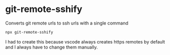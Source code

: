 # git-remote-sshify

Converts git remote urls to ssh urls with a single command

```bash
npx git-remote-sshify
```

I had to create this because vscode always creates https remotes by default and I always have to change them manually.
